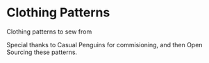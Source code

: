 # Clothing Patterns
Clothing patterns to sew from

Special thanks to Casual Penguins for commisioning, and then Open Sourcing these patterns.

